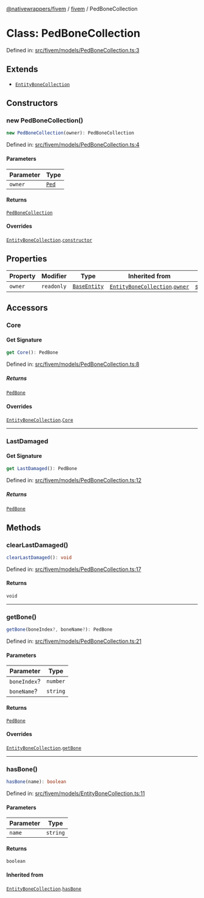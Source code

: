 [@nativewrappers/fivem](../../README.md) / [fivem](../README.md) / PedBoneCollection

# Class: PedBoneCollection

Defined in: [src/fivem/models/PedBoneCollection.ts:3](https://github.com/nativewrappers/nativewrappers/blob/99c881fe3bb9acc58d25c55399e7f11bef9ab7c6/src/fivem/models/PedBoneCollection.ts#L3)

## Extends

- [`EntityBoneCollection`](EntityBoneCollection.md)

## Constructors

### new PedBoneCollection()

```ts
new PedBoneCollection(owner): PedBoneCollection
```

Defined in: [src/fivem/models/PedBoneCollection.ts:4](https://github.com/nativewrappers/nativewrappers/blob/99c881fe3bb9acc58d25c55399e7f11bef9ab7c6/src/fivem/models/PedBoneCollection.ts#L4)

#### Parameters

| Parameter | Type |
| ------ | ------ |
| `owner` | [`Ped`](Ped.md) |

#### Returns

[`PedBoneCollection`](PedBoneCollection.md)

#### Overrides

[`EntityBoneCollection`](EntityBoneCollection.md).[`constructor`](EntityBoneCollection.md#constructors)

## Properties

| Property | Modifier | Type | Inherited from | Defined in |
| ------ | ------ | ------ | ------ | ------ |
| <a id="owner-1"></a> `owner` | `readonly` | [`BaseEntity`](BaseEntity.md) | [`EntityBoneCollection`](EntityBoneCollection.md).[`owner`](EntityBoneCollection.md#owner-1) | [src/fivem/models/EntityBoneCollection.ts:5](https://github.com/nativewrappers/nativewrappers/blob/99c881fe3bb9acc58d25c55399e7f11bef9ab7c6/src/fivem/models/EntityBoneCollection.ts#L5) |

## Accessors

### Core

#### Get Signature

```ts
get Core(): PedBone
```

Defined in: [src/fivem/models/PedBoneCollection.ts:8](https://github.com/nativewrappers/nativewrappers/blob/99c881fe3bb9acc58d25c55399e7f11bef9ab7c6/src/fivem/models/PedBoneCollection.ts#L8)

##### Returns

[`PedBone`](PedBone.md)

#### Overrides

[`EntityBoneCollection`](EntityBoneCollection.md).[`Core`](EntityBoneCollection.md#core)

***

### LastDamaged

#### Get Signature

```ts
get LastDamaged(): PedBone
```

Defined in: [src/fivem/models/PedBoneCollection.ts:12](https://github.com/nativewrappers/nativewrappers/blob/99c881fe3bb9acc58d25c55399e7f11bef9ab7c6/src/fivem/models/PedBoneCollection.ts#L12)

##### Returns

[`PedBone`](PedBone.md)

## Methods

### clearLastDamaged()

```ts
clearLastDamaged(): void
```

Defined in: [src/fivem/models/PedBoneCollection.ts:17](https://github.com/nativewrappers/nativewrappers/blob/99c881fe3bb9acc58d25c55399e7f11bef9ab7c6/src/fivem/models/PedBoneCollection.ts#L17)

#### Returns

`void`

***

### getBone()

```ts
getBone(boneIndex?, boneName?): PedBone
```

Defined in: [src/fivem/models/PedBoneCollection.ts:21](https://github.com/nativewrappers/nativewrappers/blob/99c881fe3bb9acc58d25c55399e7f11bef9ab7c6/src/fivem/models/PedBoneCollection.ts#L21)

#### Parameters

| Parameter | Type |
| ------ | ------ |
| `boneIndex`? | `number` |
| `boneName`? | `string` |

#### Returns

[`PedBone`](PedBone.md)

#### Overrides

[`EntityBoneCollection`](EntityBoneCollection.md).[`getBone`](EntityBoneCollection.md#getbone)

***

### hasBone()

```ts
hasBone(name): boolean
```

Defined in: [src/fivem/models/EntityBoneCollection.ts:11](https://github.com/nativewrappers/nativewrappers/blob/99c881fe3bb9acc58d25c55399e7f11bef9ab7c6/src/fivem/models/EntityBoneCollection.ts#L11)

#### Parameters

| Parameter | Type |
| ------ | ------ |
| `name` | `string` |

#### Returns

`boolean`

#### Inherited from

[`EntityBoneCollection`](EntityBoneCollection.md).[`hasBone`](EntityBoneCollection.md#hasbone)
